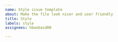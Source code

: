 ```yaml
---
name: Style issue template
about: Make the file look nicer and user friendly
title: Style
labels: style
assignees: hbaobaid00

---
```



